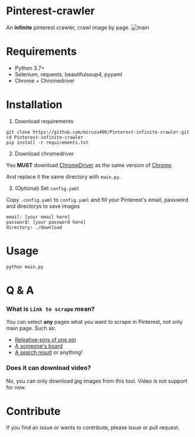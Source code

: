 # Pinterest-crawler
An **infinite** pinterest crawler, crawl image by page.
![main](https://raw.githubusercontent.com/mirusu400/Pinterest-crawler/main/docs/welcome.gif)

# Requirements
* Python 3.7+
* Selenium, requests, beautifulsoup4, pyyaml
* Chrome + Chromedriver

# Installation
1. Download requirements
```
git clone https://github.com/mirusu400/Pinterest-infinite-crawler.git
cd Pinterest-infinite-crawler
pip install -r requirements.txt
```

2. Download chromedriver

You **MUST** download [ChromeDriver](https://chromedriver.chromium.org/downloads) as the same version of [Chrome](chrome://settings/help).

And replace it the same directory with `main.py`.

3. (Optional) Set `config.yaml`

Copy `.config.yaml` to `config.yaml` and fill your Pinterest's email, password and directorys to save images
```
email: [your email here]
password: [your password here]
directory: ./download
```

# Usage
```
python main.py
```


# Q & A
### What is `Link to scrape` mean?
You can select **any** pages what you want to scrape in Pinterest, not only main page. Such as:
* [Releative-pins of one pin](https://www.pinterest.co.kr/pin/643240759283703965/)
* [A someone's board](https://www.pinterest.co.kr/eaobrienae/croquies/)
* [A search result](https://www.pinterest.co.kr/search/pins/?q=Github)
or anything!

### Does it can download video?
No, you can only download jpg images from this tool. Video is not support for now.

# Contribute
If you find an issue or wants to contribute, please issue or pull request.